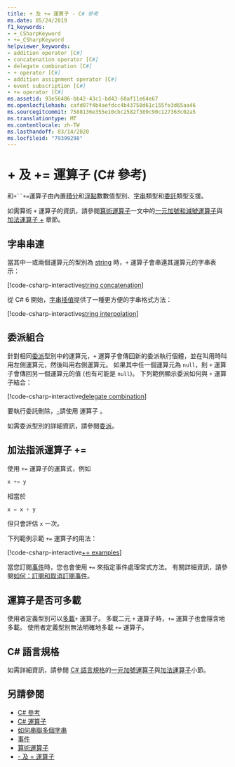 ```yaml
---
title: + 及 += 運算子 - C# 參考
ms.date: 05/24/2019
f1_keywords:
- +_CSharpKeyword
- +=_CSharpKeyword
helpviewer_keywords:
- addition operator [C#]
- concatenation operator [C#]
- delegate combination [C#]
- + operator [C#]
- addition assignment operator [C#]
- event subscription [C#]
- += operator [C#]
ms.assetid: 93e56486-bb42-43c1-bd43-60af11e64e67
ms.openlocfilehash: cafd07f4b4aefdcc4b43750d61c155fe3d65aa46
ms.sourcegitcommit: 7588136e355e10cbc2582f389c90c127363c02a5
ms.translationtype: MT
ms.contentlocale: zh-TW
ms.lasthandoff: 03/14/2020
ms.locfileid: "79399298"
---
```

# <a name="-and--operators-c-reference"></a>+ 及 += 運算子 (C# 參考)

和`+``+=`運算子由內置[積分](../builtin-types/integral-numeric-types.md)和[浮點](../builtin-types/floating-point-numeric-types.md)數數值型別、[字串](../builtin-types/reference-types.md#the-string-type)類型和[委託](../builtin-types/reference-types.md#the-delegate-type)類型支援。

如需算術 `+` 運算子的資訊，請參閱[算術運算子](arithmetic-operators.md)一文中的[一元加號和減號運算子](arithmetic-operators.md#unary-plus-and-minus-operators)與[加法運算子 +](arithmetic-operators.md#addition-operator-) 章節。

## <a name="string-concatenation"></a>字串串連

當其中一或兩個運算元的型別為 [string](../builtin-types/reference-types.md#the-string-type) 時，`+` 運算子會串連其運算元的字串表示：

[!code-csharp-interactive[string concatenation](snippets/AdditionOperator.cs#AddStrings)]

從 C# 6 開始，[字串插值](../tokens/interpolated.md)提供了一種更方便的字串格式方法：

[!code-csharp-interactive[string interpolation](snippets/AdditionOperator.cs#UseStringInterpolation)]

## <a name="delegate-combination"></a>委派組合

針對相同[委派](../builtin-types/reference-types.md#the-delegate-type)型別中的運算元，`+` 運算子會傳回新的委派執行個體，並在叫用時叫用左側運算元，然後叫用右側運算元。 如果其中任一個運算元為 `null`，則 `+` 運算子會傳回另一個運算元的值 (也有可能是 `null`)。 下列範例顯示委派如何與 `+` 運算子結合：

[!code-csharp-interactive[delegate combination](snippets/AdditionOperator.cs#AddDelegates)]

要執行委託刪除，[`-`](subtraction-operator.md#delegate-removal)請使用 運算子 。

如需委派型別的詳細資訊，請參閱[委派](../../programming-guide/delegates/index.md)。

## <a name="addition-assignment-operator-"></a>加法指派運算子 +=

使用 `+=` 運算子的運算式，例如

```csharp
x += y
```

相當於

```csharp
x = x + y
```

但只會評估 `x` 一次。

下列範例示範 `+=` 運算子的用法：

[!code-csharp-interactive[+= examples](snippets/AdditionOperator.cs#AddAndAssign)]

當您訂閱[事件](../keywords/event.md)時，您也會使用 `+=` 來指定事件處理常式方法。 有關詳細資訊，請參閱[如何：訂閱和取消訂閱事件](../../programming-guide/events/how-to-subscribe-to-and-unsubscribe-from-events.md)。

## <a name="operator-overloadability"></a>運算子是否可多載

使用者定義型別可以[多載](operator-overloading.md)`+` 運算子。 多載二元 `+` 運算子時，`+=` 運算子也會隱含地多載。 使用者定義型別無法明確地多載 `+=` 運算子。

## <a name="c-language-specification"></a>C# 語言規格

如需詳細資訊，請參閱 [C# 語言規格](~/_csharplang/spec/introduction.md)的[一元加號運算子](~/_csharplang/spec/expressions.md#unary-plus-operator)與[加法運算子](~/_csharplang/spec/expressions.md#addition-operator)小節。

## <a name="see-also"></a>另請參閱

- [C# 參考](../index.md)
- [C# 運算子](index.md)
- [如何串聯多個字串](../../how-to/concatenate-multiple-strings.md)
- [事件](../../programming-guide/events/index.md)
- [算術運算子](arithmetic-operators.md)
- [- 及 = 運算子](subtraction-operator.md)
